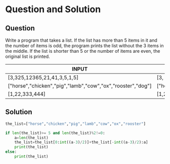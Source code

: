 # Question and Solution

## Question

Write a program that takes a list. If the list has more than 5 items in it and the number of items is odd, the program prints the list without the 3 items in the middle. If the list is shorter than 5 or the number of items are even, the original list is printed.

| INPUT                                                       | OUTPUT                                                      |
| ----------------------------------------------------------- | ----------------------------------------------------------- |
| [3,325,12365,21,41,3,5,1,5]                                 | [3, 325, 12365, 5, 1, 5]                                    |
| ["horse","chicken","pig","lamb","cow","ox","rooster","dog"] | ["horse","chicken","pig","lamb","cow","ox","rooster","dog"] |
| [1,22,333,444]                                              | [1,22,333,444]                                              |

## Solution

```python
the_list=["horse","chicken","pig","lamb","cow","ox","rooster"]

if len(the_list)>= 5 and len(the_list)%2!=0:
    a=len(the_list)
    the_list=the_list[0:int((a-3)/2)]+the_list[-int((a-3)/2):a]
    print(the_list)
else:
    print(the_list)
```
